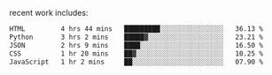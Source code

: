 
<!--<img width="1415" height="100" alt="blu" src="https://github.com/rdsilva01/rdsilva01/assets/101207588/deb060e5-d035-4f09-b511-e3f50605b207">-->

<!-- \> Enthusiastic about developing and building solutions <br>
\> Computer Science and Engineering @ UBI -->

<!-- <a href="https://www.rodrigosilva.live/">personal website</a> 🏁 -->

<!-- ![](https://komarev.com/ghpvc/?username=rdsilva01) -->

recent work includes:
<!--START_SECTION:waka-->

```txt
HTML         4 hrs 44 mins   █████████░░░░░░░░░░░░░░░░   36.13 %
Python       3 hrs 2 mins    █████▓░░░░░░░░░░░░░░░░░░░   23.21 %
JSON         2 hrs 9 mins    ████░░░░░░░░░░░░░░░░░░░░░   16.50 %
CSS          1 hr 20 mins    ██▓░░░░░░░░░░░░░░░░░░░░░░   10.25 %
JavaScript   1 hr 2 mins     ██░░░░░░░░░░░░░░░░░░░░░░░   07.90 %
```

<!--END_SECTION:waka-->

